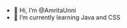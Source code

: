 - 👋 Hi, I’m @AmritaUnni
- 🌱 I’m currently learning Java and CSS

<!---
AmritaUnni/AmritaUnni is a ✨ special ✨ repository because its `README.md` (this file) appears on your GitHub profile.
You can click the Preview link to take a look at your changes.
--->
